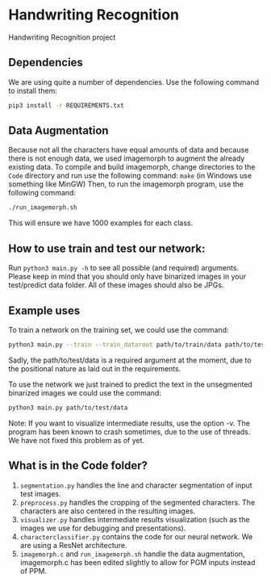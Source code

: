 # Handwriting Recognition
Handwriting Recognition project

## Dependencies
We are using quite a number of dependencies. Use the following command to install them:  
```bash
pip3 install -r REQUIREMENTS.txt
```

## Data Augmentation
Because not all the characters have equal amounts of data and because there is not enough data, we used imagemorph to augment the already existing data. To compile and build imagemorph, change directories to the `Code` directory and run use the following command: `make` (in Windows use something like MinGW)
Then, to run the imagemorph program, use the following command:
```bash
./run_imagemorph.sh
```
This will ensure we have 1000 examples for each class.


## How to use train and test our network:
Run `python3 main.py -h` to see all possible (and required) arguments. Please keep in mind that you should only have binarized images in your test/predict data folder. All of these images should also be JPGs.  

## Example uses
To train a network on the training set, we could use the command:
```bash
python3 main.py --train --train_dataroot path/to/train/data path/to/test/data
```  
Sadly, the path/to/test/data is a required argument at the moment, due to the positional nature as laid out in the requirements.

To use the network we just trained to predict the text in the unsegmented binarized images we could use the command:

```bash
python3 main.py path/to/test/data
```

Note: If you want to visualize intermediate results, use the option -v. The program has been known to crash sometimes, due to the use of threads. We have not fixed this problem as of yet.

## What is in the Code folder?
1. `segmentation.py` handles the line and character segmentation of input test images.
2. `preprocess.py` handles the cropping of the segmented characters. The characters are also centered in the resulting images.
3. `visualizer.py` handles intermediate results visualization (such as the images we use for debugging and presentations).
4. `characterclassifier.py` contains the code for our neural network. We are using a ResNet architecture.
5. `imagemorph.c` and `run_imagemorph.sh` handle the data augmentation, imagemorph.c has been edited slightly to allow for PGM inputs instead of PPM. 